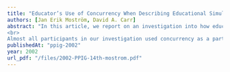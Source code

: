 ```yaml
---
title: "Educator’s Use of Concurrency When Describing Educational Simulations"
authors: [Jan Erik Moström, David A. Carr]
abstract: "In this article, we report on an investigation into how educators describe the design of three software systems. We have been especially interested in how they describe events that are concurrent, as we believe support for concurrency will be required of an educational software authoring system. Their descriptions of concurrent processes can then be used to design the authoring system to “naturally” support concurrent programming.
<br>
Almost all participants in our investigation used concurrency as a part of their description. No one seemed to think that this was difficult. In addition, we observed that the educators frequently thought in terms of objects. These results suggest that any authoring environment targeted at teaching should include support for concurrency and objects."
publishedAt: "ppig-2002"
year: 2002
url_pdf: "/files/2002-PPIG-14th-mostrom.pdf"
---
```

